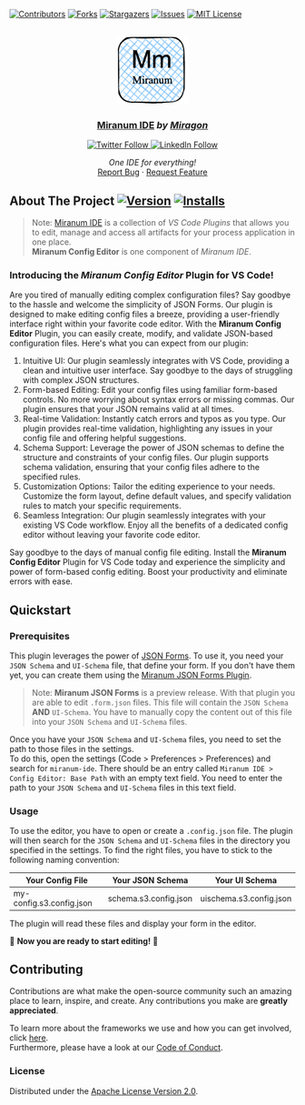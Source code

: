 <div id="top"></div>

<!-- PROJECT SHIELDS -->
[![Contributors][contributors-shield]][contributors-url]
[![Forks][forks-shield]][forks-url]
[![Stargazers][stars-shield]][stars-url]
[![Issues][issues-shield]][issues-url]
[![MIT License][license-shield]][license-url]
<!-- END OF PROJECT SHIELDS -->

<!-- PROJECT LOGO -->
<br />
<div align="center">
    <a href="#">
        <img src="https://raw.githubusercontent.com/Miragon/miranum-ide/main/images/miranum_logo.png" alt="Logo" height="120">
    </a>
    <h3 ><a href="https://miranum.com/">Miranum IDE</a> <i>by <a href="https://miragon.io/">Miragon</a></i></h3>
    <a href="https://twitter.com/miragon_io" target="_blank" rel="noreferrer noopener nofollow">
        <img src="https://img.shields.io/badge/follow-@miragon__io-1DA1F2?logo=twitter&style=social" alt="Twitter Follow">
    </a>
    <a href="https://www.linkedin.com/company/miragon-io" target="_blank" rel="noreferrer noopener nofollow">
        <img src="https://img.shields.io/badge/Follow-miragon-blue?style=social&logo=linkedin&logoColor=blue" alt="LinkedIn Follow">
    </a>
    <p>
        <i>One IDE for everything!</i>
        <br />
        <a href="https://github.com/Miragon/miranum-ide/issues">Report Bug</a>
        ·
        <a href="https://github.com/Miragon/miranum-ide/pulls">Request Feature</a>
    </p>
</div>

## About The Project [![Version][version-shield]][version-url] [![Installs][installs-shield]][installs-url]

> Note: [Miranum IDE](https://marketplace.visualstudio.com/items?itemName=miragon-gmbh.miranum-ide) is a collection of *VS Code Plugins*
> that allows you to edit, manage and access all artifacts for your 
> process application in one place.  
> **Miranum Config Editor** is one component of *Miranum IDE*.
 
### Introducing the *Miranum Config Editor* Plugin for VS Code!

Are you tired of manually editing complex configuration files?
Say goodbye to the hassle and welcome the simplicity of JSON Forms.
Our plugin is designed to make editing config files a breeze, providing a user-friendly interface right within your favorite code editor.
With the **Miranum Config Editor** Plugin, you can easily create, modify, and validate JSON-based configuration files.
Here's what you can expect from our plugin:

1. Intuitive UI: Our plugin seamlessly integrates with VS Code, providing a clean and intuitive user interface.
   Say goodbye to the days of struggling with complex JSON structures.
2. Form-based Editing: Edit your config files using familiar form-based controls. 
   No more worrying about syntax errors or missing commas.
   Our plugin ensures that your JSON remains valid at all times.
3. Real-time Validation: Instantly catch errors and typos as you type.
   Our plugin provides real-time validation, highlighting any issues in your config file and offering helpful suggestions.
4. Schema Support: Leverage the power of JSON schemas to define the structure and constraints of your config files.
   Our plugin supports schema validation, ensuring that your config files adhere to the specified rules.
5. Customization Options: Tailor the editing experience to your needs.
   Customize the form layout, define default values, and specify validation rules to match your specific requirements.
6. Seamless Integration: Our plugin seamlessly integrates with your existing VS Code workflow.
   Enjoy all the benefits of a dedicated config editor without leaving your favorite code editor.

Say goodbye to the days of manual config file editing.
Install the **Miranum Config Editor** Plugin for VS Code today and experience the simplicity and power of form-based config editing.
Boost your productivity and eliminate errors with ease.

## Quickstart

### Prerequisites

This plugin leverages the power of [JSON Forms](https://jsonforms.io/).
To use it, you need your `JSON Schema` and `UI-Schema` file, that define your form.
If you don't have them yet, you can create them using the [Miranum JSON Forms Plugin](https://marketplace.visualstudio.com/items?itemName=miragon-gmbh.miranum-json-forms).
> Note: **Miranum JSON Forms** is a preview release.
> With that plugin you are able to edit `.form.json` files.
> This file will contain the `JSON Schema` **AND** `UI-Schema`.
> You have to manually copy the content out of this file into your `JSON Schema` and `UI-Schema` files.

Once you have your `JSON Schema` and `UI-Schema` files, you need to set the path to those files in the settings.  
To do this, open the setting️s (Code > Preferences > Preferences) and search for `miranum-ide`.
There should be an entry called `Miranum IDE > Config Editor: Base Path` with an empty text field.
You need to enter the path to your `JSON Schema` and `UI-Schema` files in this text field.

### Usage

To use the editor, you have to open or create a `.config.json` file.
The plugin will then search for the `JSON Schema` and `UI-Schema` files in the directory you specified in the settings.
To find the right files, you have to stick to the following naming convention:

| Your Config File         | Your JSON Schema      | Your UI Schema          |
|--------------------------|-----------------------|-------------------------|
| my-config.s3.config.json | schema.s3.config.json | uischema.s3.config.json |

The plugin will read these files and display your form in the editor.

🚀 **Now you are ready to start editing!** 🚀

## Contributing

Contributions are what make the open-source community such an amazing place to learn, inspire, and create.
Any contributions you make are **greatly appreciated**.

To learn more about the frameworks we use and how you can get involved, click [here](https://github.com/Miragon/miranum-ide/blob/main/README.md).  
Furthermore, please have a look at our [Code of Conduct](https://miranum.com/docs/components/contributing/).

### License

Distributed under the [Apache License Version 2.0](https://github.com/Miragon/miranum-ide/blob/main/LICENSE).


<!-- MARKDOWN LINKS & IMAGES -->
<!-- https://www.markdownguide.org/basic-syntax/#reference-style-links -->
[contributors-shield]: https://img.shields.io/github/contributors/Miragon/miranum-ide.svg?style=for-the-badge
[contributors-url]: https://github.com/Miragon/miranum-ide/graphs/contributors
[forks-shield]: https://img.shields.io/github/forks/Miragon/miranum-ide.svg?style=for-the-badge
[forks-url]: https://github.com/Miragon/miranum-ide/network/members
[stars-shield]: https://img.shields.io/github/stars/Miragon/miranum-ide.svg?style=for-the-badge
[stars-url]: https://github.com/Miragon/miranum-ide/stargazers
[issues-shield]: https://img.shields.io/github/issues/Miragon/miranum-ide.svg?style=for-the-badge
[issues-url]: https://github.com/Miragon/miranum-ide/issues
[license-shield]: https://img.shields.io/github/license/Miragon/miranum-ide.svg?style=for-the-badge
[license-url]: https://github.com/Miragon/miranum-ide/blob/main/LICENSE

[version-shield]: https://img.shields.io/visual-studio-marketplace/v/miragon-gmbh.miranum-config-editor
[version-url]: https://marketplace.visualstudio.com/items?itemName=miragon-gmbh.miranum-config-editor
[installs-shield]: https://img.shields.io/visual-studio-marketplace/i/miragon-gmbh.miranum-config-editor
[installs-url]: https://marketplace.visualstudio.com/items?itemName=miragon-gmbh.miranum-config-editor
